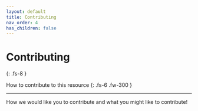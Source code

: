 ```yaml
---
layout: default
title: Contributing
nav_order: 4
has_children: false
---
```


# Contributing
{: .fs-8 }

How to contribute to this resource
{: .fs-6 .fw-300 }

---

How we would like you to contribute and what you might like to contribute!
